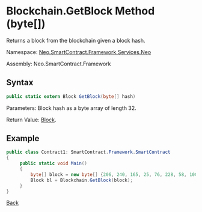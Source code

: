 # Blockchain.GetBlock Method (byte[])

Returns a block from the blockchain given a block hash.

Namespace: [Neo.SmartContract.Framework.Services.Neo](../../neo.md)

Assembly: Neo.SmartContract.Framework

## Syntax

```c#
public static extern Block GetBlock(byte[] hash)
```

Parameters: Block hash as a byte array of length 32.

Return Value: [Block](../Block.md).

## Example

```c#
public class Contract1: SmartContract.Framework.SmartContract
{
     public static void Main()
     {
         byte[] block = new byte[] {206, 240, 165, 25, 76, 228, 58, 100, 117, 184, 213, 171, 61, 96, 34, 234, 129, 116, 60, 71, 11, 231, 143, 195, 123, 5, 190, 250, 182, 14, 152};
         Block bl = Blockchain.GetBlock(block);
     }
}
```



[Back](../Blockchain.md)
